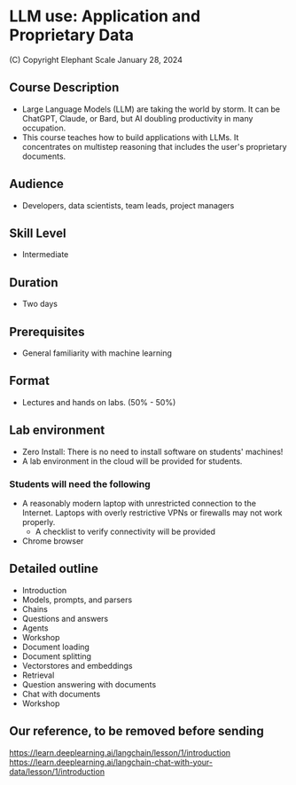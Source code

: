 # LLM use: Application and Proprietary Data

(C) Copyright Elephant Scale
January 28, 2024

## Course Description

* Large Language Models (LLM) are taking the world by storm. It can be ChatGPT, Claude, or Bard, but AI doubling productivity in many occupation.
* This course teaches how to build applications with LLMs. It concentrates on multistep reasoning that includes the user's proprietary documents.

## Audience
* Developers, data scientists, team leads, project managers

## Skill Level

* Intermediate

## Duration
* Two days

## Prerequisites
* General familiarity with machine learning


## Format
* Lectures and hands on labs. (50% - 50%)


## Lab environment
* Zero Install: There is no need to install software on students' machines!
* A lab environment in the cloud will be provided for students.

### Students will need the following
* A reasonably modern laptop with unrestricted connection to the Internet. Laptops with overly restrictive VPNs or firewalls may not work properly.
    * A checklist to verify connectivity will be provided
* Chrome browser

## Detailed outline

* Introduction
* Models, prompts, and parsers
* Chains
* Questions and answers
* Agents
* Workshop
* Document loading
* Document splitting
* Vectorstores and embeddings
* Retrieval
* Question answering with documents
* Chat with documents
* Workshop

## Our reference, to be removed before sending

https://learn.deeplearning.ai/langchain/lesson/1/introduction
https://learn.deeplearning.ai/langchain-chat-with-your-data/lesson/1/introduction


